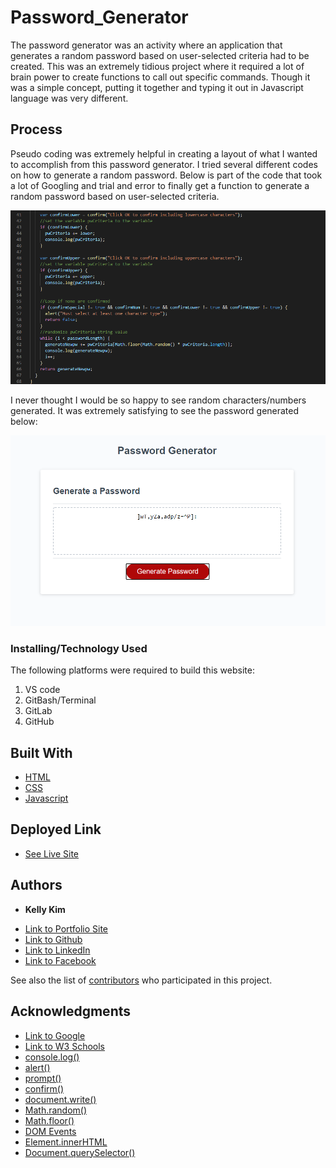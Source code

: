 # Password_Generator
The password generator was an activity where an application that generates a random password based on user-selected criteria had to be created. This was an extremely tidious project where it required a lot of brain power to create functions to call out specific commands. Though it was a simple concept, putting it together and typing it out in Javascript language was very different. 


## Process

Pseudo coding was extremely helpful in creating a layout of what I wanted to accomplish from this password generator. I tried several different codes on how to generate a random password. Below is part of the code that took a lot of Googling and trial and error to finally get a function to generate a random password based on user-selected criteria.

![Image](screenshot12.png)

I never thought I would be so happy to see random characters/numbers generated. It was extremely satisfying to see the password generated below:

![Image](screenshot13.png)

### Installing/Technology Used

The following platforms were required to build this website:

1) VS code
2) GitBash/Terminal
3) GitLab
4) GitHub

## Built With

* [HTML](https://developer.mozilla.org/en-US/docs/Web/HTML)
* [CSS](https://developer.mozilla.org/en-US/docs/Web/CSS)
* [Javascript](https://developer.mozilla.org/en-US/doc/Web/CSS)

## Deployed Link

* [See Live Site](https://kellykim831.github.io/Password_Generator/)


## Authors

* **Kelly Kim** 

- [Link to Portfolio Site](https://kellykim831.github.io/Responsive_Portfolio/)
- [Link to Github](https://github.com/kellykim831)
- [Link to LinkedIn](https://www.linkedin.com/in/realtorkellykim/)
- [Link to Facebook](https://www.facebook.com/kimkelz)

See also the list of [contributors](https://github.com/your/project/contributors) who participated in this project.


## Acknowledgments

* [Link to Google](https://www.google.com)
* [Link to W3 Schools](https://www.w3schools.com)
* [console.log()](https://developer.mozilla.org/en-US/docs/Web/API/Console/log)
* [alert()](https://www.w3schools.com/jsref/met_win_alert.asp)
* [prompt()](https://www.w3schools.com/jsref/met_win_prompt.asp)
* [confirm()](https://www.w3schools.com/jsref/met_win_confirm.asp)
* [document.write()](https://www.w3schools.com/jsref/met_doc_write.asp)
* [Math.random()](https://developer.mozilla.org/en-US/docs/Web/JavaScript/Reference/Global_Objects/Math/random)
* [Math.floor()](https://developer.mozilla.org/en-US/docs/Web/JavaScript/Reference/Global_Objects/Math/floor)
* [DOM Events](https://www.w3schools.com/jsref/dom_obj_event.asp)
* [Element.innerHTML](https://developer.mozilla.org/en-US/docs/Web/API/Element/innerHTML)
* [Document.querySelector()](https://developer.mozilla.org/en-US/docs/Web/API/Document/querySelector)
